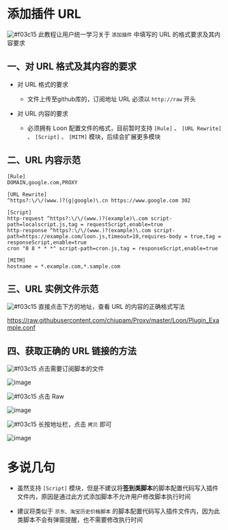 # 添加插件 URL 

![#f03c15](https://placehold.it/15/f03c15/000000?text=+) 此教程让用户统一学习关于 `添加插件` 中填写的 URL 的格式要求及其内容要求

## 一、对 URL 格式及其内容的要求

- 对 URL 格式的要求

  - 文件上传至github库的，订阅地址 URL 必须以 `http://raw` 开头
  
- 对 URL 内容的要求

  - 必须拥有 Loon 配置文件的格式，目前暂时支持 `[Rule]` 、 `[URL Rewrite]` 、 `[Script]` 、 `[MITM]` 模块，后续会扩展更多模块
  
## 二、URL 内容示范

```
[Rule]
DOMAIN,google.com,PROXY

[URL Rewrite]
^https?:\/\/(www.)?(g|google)\.cn https://www.google.com 302

[Script]
http-request ^https?:\/\/(www.)?(example)\.com script-path=localscript.js,tag = requestScript,enable=true
http-response ^https?:\/\/(www.)?(example)\.com script-path=https://example.com/loon.js,timeout=10,requires-body = true,tag = responseScript,enable=true
cron "0 8 * * *" script-path=cron.js,tag = responseScript,enable=true

[MITM]
hostname = *.example.com,*.sample.com
```

## 三、URL 实例文件示范

![#f03c15](https://placehold.it/15/f03c15/000000?text=+) 直接点击下方的地址，查看 URL 的内容的正确格式写法

https://raw.githubusercontent.com/chiupam/Proxy/master/Loon/Plugin_Example.conf

## 四、获取正确的 URL 链接的方法

![#f03c15](https://placehold.it/15/f03c15/000000?text=+) 点击需要订阅脚本的文件

![image](https://raw.githubusercontent.com/TiyNa/LoonManualimg/main/Plus/Plugin_Raw_1.jpg)

![#f03c15](https://placehold.it/15/f03c15/000000?text=+) 点击 Raw

![image](https://raw.githubusercontent.com/TiyNa/LoonManualimg/main/Plus/Plugin_Raw_2.jpg)

![#f03c15](https://placehold.it/15/f03c15/000000?text=+) 长按地址栏，点击 `拷贝` 即可

![image](https://raw.githubusercontent.com/TiyNa/LoonManualimg/main/Plus/Plugin_Raw_3.jpg)

# 多说几句

- 虽然支持 `[Script]` 模块，但是不建议将**签到类脚本**的脚本配置代码写入插件文件内，原因是通过此方式添加脚本不允许用户修改脚本执行时间

- 建议将类似于 `京东、淘宝历史价格脚本` 的脚本配置代码写入插件文件内，因为此类脚本不会有弹窗提醒，也不需要修改执行时间
